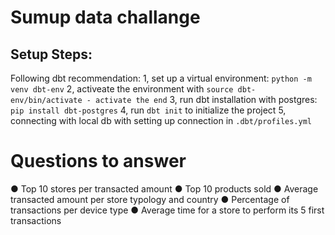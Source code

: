 # Sumup data challange #

## Setup Steps: ##
Following dbt recommendation:
1, set up a virtual environment: `python -m venv dbt-env`
2, activeate the environment with `source dbt-env/bin/activate - activate the end`
3, run dbt installation with postgres: `pip install dbt-postgres`
4, run `dbt init` to initialize the project 
5, connecting with local db with setting up connection in `.dbt/profiles.yml`


# Questions to answer #
● Top 10 stores per transacted amount
● Top 10 products sold
● Average transacted amount per store typology and country 
● Percentage of transactions per device type 
● Average time for a store to perform its 5 first transactions

